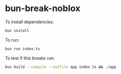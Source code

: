 # bun-break-noblox

To install dependencies:

```bash
bun install
```

To run:

```bash
bun run index.ts
```

To test if this breaks run:

```bash
bun build --compile --outfile app index.ts && ./app
```